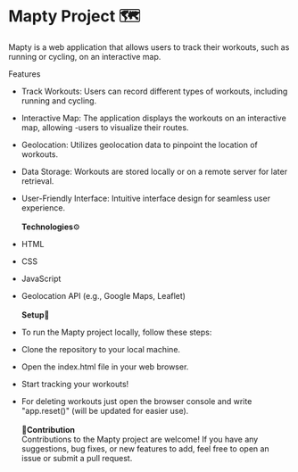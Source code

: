 # Mapty Project 🗺
Mapty is a web application that allows users to track their workouts, such as running or cycling, on an interactive map. <br>

Features <br>
- Track Workouts: Users can record different types of workouts, including running and cycling.<br>
- Interactive Map: The application displays the workouts on an interactive map, allowing -users to visualize their routes.<br>
- Geolocation: Utilizes geolocation data to pinpoint the location of workouts.<br>
- Data Storage: Workouts are stored locally or on a remote server for later retrieval.<br>
- User-Friendly Interface: Intuitive interface design for seamless user experience.<br><br>
  <b>Technologies</b>⚙<br>
- HTML<br>
- CSS<br>
- JavaScript<br>
- Geolocation API (e.g., Google Maps, Leaflet)<br><br>
<b>Setup</b>🔴<br>
- To run the Mapty project locally, follow these steps:<br>

- Clone the repository to your local machine.<br>
- Open the index.html file in your web browser.<br>
- Start tracking your workouts!<br>
- For deleting workouts just open the browser console and write "app.reset()" (will be updated for easier use).<br><br>
  <b>🤝Contribution</b><br>
  Contributions to the Mapty project are welcome! If you have any suggestions, bug fixes, or new features to add, feel free to open an issue or submit a pull request.<br>
